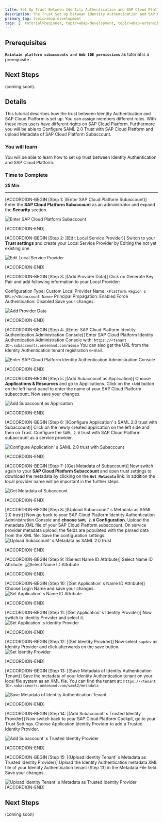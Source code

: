 ```yaml
---
title: Set Up Trust Between Identity Authentication and SAP Cloud Platform Subaccount
description: The Trust Set Up between Identity Authentication and SAP Cloud Platform will be explained.
primary_tag: topic>abap-development
tags: [  tutorial>beginner, topic>abap-development, topic>abap-extensibility ]
---
```


## Prerequisites  
**`Maintain platform subaccounts and Web IDE permissions`** as tutorial is a prerequisite .

## Next Steps
 (coming soon).

## Details
This tutorial describes how the trust between Identity Authentication and SAP Cloud Platform is set up. You can assign members different roles. With these roles users have different rights on SAP Cloud Platform. Furthermore you will be able to Configure SAML 2.0 Trust with SAP Cloud Platform and upload Metadata of SAP Cloud Platform Subaccount.

### You will learn  
You will be able to learn how to set up trust between Identity Authentication and SAP Cloud Platform.

### Time to Complete
**25 Min**.

---

[ACCORDION-BEGIN [Step 1: ](Enter SAP Cloud Platform Subaccount)]
Enter the **SAP Cloud Platform Subaccount** as an administrator and expand the **Security** section.

![Enter SAP Cloud Platform Subaccount](sapcp.png)

[ACCORDION-END]

[ACCORDION-BEGIN [Step 2: ](Edit Local Service Provider)]
Switch to your **Trust settings** and create your Local Service Provider by Editing the not yet existing one.

![Edit Local Service Provider](edit.png)

[ACCORDION-END]

[ACCORDION-BEGIN [Step 3: ](Add Provider Data)]
Click on Generate Key Pair and add following information to your Local Provider:

Configuration Type: Custom
Local Provider Name: `<Platform Region s URL>/<Subaccount Name>`
Principal Propagation: Enabled
Force Authentication: Disabled
Save your changes.

![Add Provider Data](add.png)

[ACCORDION-END]

[ACCORDION-BEGIN [Step 4: ](Enter SAP Cloud Platform Identity Authentication Administration Console)]
Enter SAP Cloud Platform Identity Authentication Administration Console with:
`https://<tenant ID>.subaccounts.ondemand.com/admin`
You can also get the URL from the Identity Authentication tenant registration e-mail.

![Enter SAP Cloud Platform Identity Authentication Administration Console](identity.png)

[ACCORDION-END]

[ACCORDION-BEGIN [Step 5: ](Add Subaccount as Application)]
Choose **Applications & Resources** and go to Applications.
Click on the `+Add` button on the left hand panel to enter the name of your SAP Cloud Platform subaccount. Now save your changes.

![Add Subaccount as Application](addapplication.png)

[ACCORDION-END]

[ACCORDION-BEGIN [Step 6: ](Configure Application' s SAML 2.0 trust with Subaccount)]
Click on the newly created application on the left side and then on Trust. Configure the `SAML 2.0` trust with SAP Cloud Platform subaccount as a service provider.


![Configure Application' s SAML 2.0 trust with Subaccount](saml.png)

[ACCORDION-END]


[ACCORDION-BEGIN [Step 7: ](Get Metadata of Subaccount)]
Now switch again to your **SAP Cloud Platform Subaccount** and open trust settings to download the metadata by clicking on the **`Get Metadata`** link. In addition the local provider name will be important in the further steps.

![Get Metadata of Subaccount](trust.png)

[ACCORDION-END]


[ACCORDION-BEGIN [Step 8: ](Upload Subaccount' s Metadata as SAML 2.0 trust)]
Now go back to your SAP Cloud Platform Identity Authentication Administration Console and **choose `SAML 2.0` Configuration**. Upload the metadata XML file of your SAP Cloud Platform subaccount. On service provider metadata upload, the fields are populated with the parsed data from the XML file. Save the configuration settings.
![Upload Subaccount' s Metadata as SAML 2.0 trust](upload.png)

[ACCORDION-END]

[ACCORDION-BEGIN [Step 9: ](Select Name ID Attribute)]
Select Name ID Attribute.
![Select Name ID Attribute](saml2.png)

[ACCORDION-END]


[ACCORDION-BEGIN [Step 10: ](Set Application' s Name ID Attribute)]
Choose Login Name and save your changes.
![Set Application' s Name ID Attribute](login.png)

[ACCORDION-END]

[ACCORDION-BEGIN [Step 11: ](Set Application' s Identity Provider)]
Now switch to Identity Provider and select it.
![Set Application' s Identity Provider](provider.png)

[ACCORDION-END]

[ACCORDION-BEGIN [Step 12: ](Set Identity Provider)]
Now select `sapdev` as Identity Provider and click afterwards on the save button.
![Set Identity Provider](sapdev.png)

[ACCORDION-END]

[ACCORDION-BEGIN [Step 13: ](Save Metadata of Identity Authentication Tenant)]
Save the metadata of your Identity Authentication tenant on your local file system as an XML file. You can find the tenant at:
`https://<tenant ID>.subaccounts.ondemand.com/saml2/metadata`

![Save Metadata of Identity Authentication Tenant](metadata.png)

[ACCORDION-END]

[ACCORDION-BEGIN [Step 14: ](Add Subaccount' s Trusted Identity Provider)]
Now switch back to your SAP Cloud Platform Cockpit, go to your Trust Settings.
Choose Application Identity Provider to add a Trusted Identity Provider.

![Add Subaccount' s Trusted Identity Provider](trusted.png)

[ACCORDION-END]

[ACCORDION-BEGIN [Step 15: ](Upload Identity Tenant' s Metadata as Trusted Identity Provider)]
Upload the Identity Authentication metadata XML file of your Identity Authentication tenant (Step 13) in the Metadata File field.
Save your changes.

![Upload Identity Tenant' s Metadata as Trusted Identity Provider](attribute.png)
[ACCORDION-END]


## Next Steps
(coming soon)
